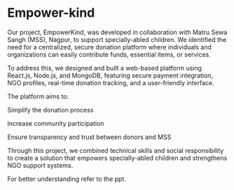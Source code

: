 # Empower-kind
Our project, EmpowerKind, was developed in collaboration with Matru Sewa Sangh (MSS), Nagpur, to support specially-abled children.
We identified the need for a centralized, secure donation platform where individuals and organizations can easily contribute funds, essential items, or services.

To address this, we designed and built a web-based platform using React.js, Node.js, and MongoDB, featuring secure payment integration, NGO profiles, real-time donation tracking, and a user-friendly interface.

The platform aims to:

Simplify the donation process

Increase community participation

Ensure transparency and trust between donors and MSS

Through this project, we combined technical skills and social responsibility to create a solution that empowers specially-abled children and strengthens NGO support systems.

For better understanding refer to the ppt.

